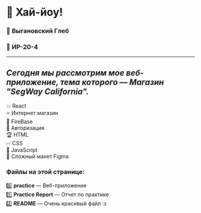 # :wave: **Хай-йоу!**   
### :boy: **Выгановский Глеб**     
### :office: **ИР-20-4**
___
## *Сегодня мы рассмотрим мое веб-приложение, тема которого — **Магазин "SegWay California".***   
:boom: React    
:star: Интернет магазин           
:pencil: FireBase  
:cookie: Авторизация  
:trophy: HTML  
:white_check_mark: CSS  
:gem: JavaScript  
:thought_balloon: Сложный макет Figma

### Файлы на этой странице: 
:zero: **practice** — Веб-приложение  
:one: **Practice Report** — Отчет по практике        
:two: **README** — Очень красивый файл :з
